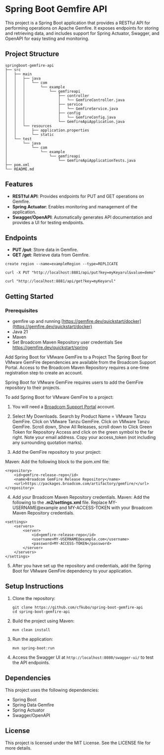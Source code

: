 # Spring Boot Gemfire API

This project is a Spring Boot application that provides a RESTful API for performing operations on Apache Gemfire. It exposes endpoints for storing and retrieving data, and includes support for Spring Actuator, Swagger, and OpenAPI for easy testing and monitoring.

## Project Structure

```
springboot-gemfire-api
├── src
│   ├── main
│   │   ├── java
│   │   │   └── com
│   │   │       └── example
│   │   │           └── gemfireapi
│   │   │               ├── controller
│   │   │               │   └── GemfireController.java
│   │   │               ├── service
│   │   │               │   └── GemfireService.java
│   │   │               ├── config
│   │   │               │   └── GemfireConfig.java
│   │   │               └── GemfireApiApplication.java
│   │   └── resources
│   │       ├── application.properties
│   │       └── static
│   └── test
│       └── java
│           └── com
│               └── example
│                   └── gemfireapi
│                       └── GemfireApiApplicationTests.java
├── pom.xml
└── README.md
```

## Features

- **RESTful API**: Provides endpoints for PUT and GET operations on Gemfire.
- **Spring Actuator**: Enables monitoring and management of the application.
- **Swagger/OpenAPI**: Automatically generates API documentation and provides a UI for testing endpoints.

## Endpoints

- **PUT /put**: Store data in Gemfire.
- **GET /get**: Retrieve data from Gemfire.


```
create region --name=exampleRegion --type=REPLICATE
```

```
curl -X PUT "http://localhost:8881/api/put?key=myKeyarul&value=demo"
```

```
curl "http://localhost:8881/api/get?key=myKeyarul"
```
## Getting Started



### Prerequisites
- gemfire up and running [https://gemfire.dev/quickstart/docker](https://gemfire.dev/quickstart/docker)
- Java 21 
- Maven
- Set Broadcom Maven Repository user credentials See https://gemfire.dev/quickstart/spring


Add Spring Boot for VMware GemFire to a Project
The Spring Boot for VMware GemFire dependencies are available from the Broadcom Support Portal. Access to the Broadcom Maven Repository requires a one-time registration step to create an account.

Spring Boot for VMware GemFire requires users to add the GemFire repository to their projects.

To add Spring Boot for VMware GemFire to a project:

1. You will need a [Broadcom Support Portal](https://support.broadcom.com/) account.

2. Select My Downloads. Search by Product Name = VMware Tanzu GemFire. Click on VMware Tanzu GemFire. Click on VMware Tanzu GemFire. Scroll down, Show All Releases, scroll down to Click Green Token for Repository Access and click on the green symbol to the far right. Note your email address. Copy your access_token (not including any surrounding quotation marks).

3. Add the GemFire repository to your project:
 
Maven: Add the following block to the pom.xml file:
```
<repository>
    <id>gemfire-release-repo</id>
    <name>Broadcom GemFire Release Repository</name>
    <url>https://packages.broadcom.com/artifactory/gemfire/</url>
</repository>
```
4. Add your Broadcom Maven Repository credentials.
Maven: Add the following to the **.m2/settings.xml** file. Replace MY-USERNAME@example and MY-ACCESS-TOKEN with your Broadcom Maven Repository credentials.

```
<settings>
    <servers>
        <server>
            <id>gemfire-release-repo</id>
            <username>MY-USERNAME@example.com</username>
            <password>MY-ACCESS-TOKEN</password>
        </server>
    </servers>
</settings>
```

5. After you have set up the repository and credentials, add the Spring Boot for VMware GemFire dependency to your application.




## Setup Instructions

1. Clone the repository:
   ```
   git clone https://github.com/cfkubo/spring-boot-gemfire-api
   cd spring-boot-gemfire-api
   ```

2. Build the project using Maven:
   ```
   mvn clean install
   ```

3. Run the application:
   ```
   mvn spring-boot:run
   ```

4. Access the Swagger UI at `http://localhost:8080/swagger-ui/` to test the API endpoints.

## Dependencies

This project uses the following dependencies:

- Spring Boot
- Spring Data Gemfire
- Spring Actuator
- Swagger/OpenAPI

## License

This project is licensed under the MIT License. See the LICENSE file for more details.